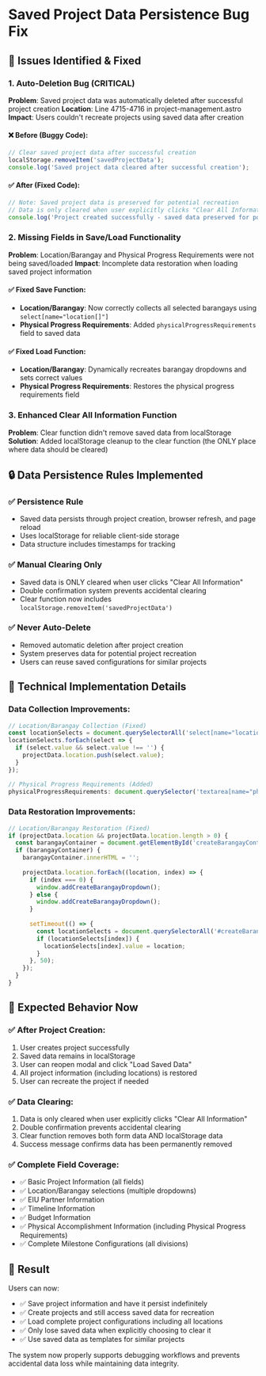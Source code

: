 # Saved Project Data Persistence Bug Fix

## 🐛 Issues Identified & Fixed

### 1. **Auto-Deletion Bug (CRITICAL)**
**Problem**: Saved project data was automatically deleted after successful project creation
**Location**: Line 4715-4716 in project-management.astro
**Impact**: Users couldn't recreate projects using saved data after creation

#### ❌ Before (Buggy Code):
```javascript
// Clear saved project data after successful creation
localStorage.removeItem('savedProjectData');
console.log('Saved project data cleared after successful creation');
```

#### ✅ After (Fixed Code):
```javascript
// Note: Saved project data is preserved for potential recreation
// Data is only cleared when user explicitly clicks "Clear All Information"
console.log('Project created successfully - saved data preserved for potential recreation');
```

### 2. **Missing Fields in Save/Load Functionality**
**Problem**: Location/Barangay and Physical Progress Requirements were not being saved/loaded
**Impact**: Incomplete data restoration when loading saved project information

#### ✅ Fixed Save Function:
- **Location/Barangay**: Now correctly collects all selected barangays using `select[name="location[]"]`
- **Physical Progress Requirements**: Added `physicalProgressRequirements` field to saved data

#### ✅ Fixed Load Function:
- **Location/Barangay**: Dynamically recreates barangay dropdowns and sets correct values
- **Physical Progress Requirements**: Restores the physical progress requirements field

### 3. **Enhanced Clear All Information Function**
**Problem**: Clear function didn't remove saved data from localStorage
**Solution**: Added localStorage cleanup to the clear function (the ONLY place where data should be cleared)

## 🔒 Data Persistence Rules Implemented

### ✅ **Persistence Rule**
- Saved data persists through project creation, browser refresh, and page reload
- Uses localStorage for reliable client-side storage
- Data structure includes timestamps for tracking

### ✅ **Manual Clearing Only**
- Saved data is ONLY cleared when user clicks "Clear All Information" 
- Double confirmation system prevents accidental clearing
- Clear function now includes `localStorage.removeItem('savedProjectData')`

### ✅ **Never Auto-Delete**
- Removed automatic deletion after project creation
- System preserves data for potential project recreation
- Users can reuse saved configurations for similar projects

## 🔧 Technical Implementation Details

### Data Collection Improvements:
```javascript
// Location/Barangay Collection (Fixed)
const locationSelects = document.querySelectorAll('select[name="location[]"]');
locationSelects.forEach(select => {
  if (select.value && select.value !== '') {
    projectData.location.push(select.value);
  }
});

// Physical Progress Requirements (Added)
physicalProgressRequirements: document.querySelector('textarea[name="physicalProgressRequirements"]')?.value || '',
```

### Data Restoration Improvements:
```javascript
// Location/Barangay Restoration (Fixed)
if (projectData.location && projectData.location.length > 0) {
  const barangayContainer = document.getElementById('createBarangayContainer');
  if (barangayContainer) {
    barangayContainer.innerHTML = '';
    
    projectData.location.forEach((location, index) => {
      if (index === 0) {
        window.addCreateBarangayDropdown();
      } else {
        window.addCreateBarangayDropdown();
      }
      
      setTimeout(() => {
        const locationSelects = document.querySelectorAll('#createBarangayContainer select[name="location[]"]');
        if (locationSelects[index]) {
          locationSelects[index].value = location;
        }
      }, 50);
    });
  }
}
```

## 🎯 Expected Behavior Now

### ✅ **After Project Creation:**
1. User creates project successfully
2. Saved data remains in localStorage
3. User can reopen modal and click "Load Saved Data"
4. All project information (including locations) is restored
5. User can recreate the project if needed

### ✅ **Data Clearing:**
1. Data is only cleared when user explicitly clicks "Clear All Information"
2. Double confirmation prevents accidental clearing
3. Clear function removes both form data AND localStorage data
4. Success message confirms data has been permanently removed

### ✅ **Complete Field Coverage:**
- ✅ Basic Project Information (all fields)
- ✅ Location/Barangay selections (multiple dropdowns)
- ✅ EIU Partner Information
- ✅ Timeline Information
- ✅ Budget Information
- ✅ Physical Accomplishment Information (including Physical Progress Requirements)
- ✅ Complete Milestone Configurations (all divisions)

## 🚀 Result

Users can now:
- ✅ Save project information and have it persist indefinitely
- ✅ Create projects and still access saved data for recreation
- ✅ Load complete project configurations including all locations
- ✅ Only lose saved data when explicitly choosing to clear it
- ✅ Use saved data as templates for similar projects

The system now properly supports debugging workflows and prevents accidental data loss while maintaining data integrity. 